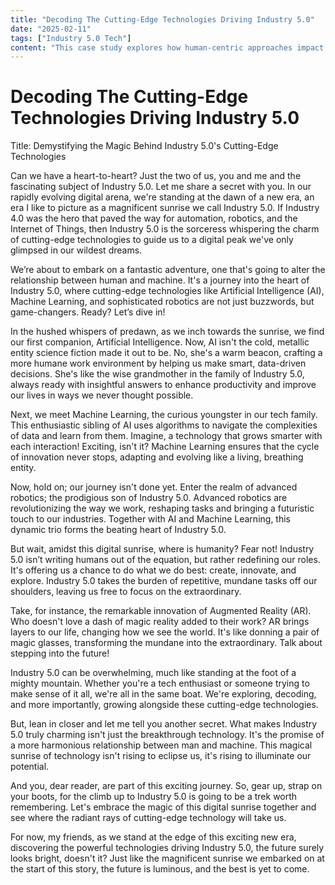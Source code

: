 ```yaml
---
title: "Decoding The Cutting-Edge Technologies Driving Industry 5.0"
date: "2025-02-11"
tags: ["Industry 5.0 Tech"]
content: "This case study explores how human-centric approaches impact real-world applications. We look at practical industry use cases..."
---
```


# Decoding The Cutting-Edge Technologies Driving Industry 5.0

Title: Demystifying the Magic Behind Industry 5.0's Cutting-Edge Technologies

Can we have a heart-to-heart? Just the two of us, you and me and the fascinating subject of Industry 5.0. Let me share a secret with you. In our rapidly evolving digital arena, we're standing at the dawn of a new era, an era I like to picture as a magnificent sunrise we call Industry 5.0. If Industry 4.0 was the hero that paved the way for automation, robotics, and the Internet of Things, then Industry 5.0 is the
sorceress whispering the charm of cutting-edge technologies to guide us to a digital peak we've only glimpsed in our wildest dreams.

We’re about to embark on a fantastic adventure, one that's going to alter the relationship between human and machine. It's a journey into the heart of Industry 5.0, where cutting-edge technologies like Artificial Intelligence (AI), Machine Learning, and sophisticated robotics are not just buzzwords, but game-changers. Ready? Let’s dive in!

In the hushed whispers of predawn, as we inch towards the sunrise, we find our first companion, Artificial Intelligence. Now, AI isn't the cold, metallic entity science fiction made it out to be. No, she's a warm beacon, crafting a more humane work environment by helping us make smart, data-driven decisions. She's like the wise grandmother in the family of Industry 5.0, always ready with insightful answers to enhance productivity and improve our lives in ways we never thought possible.

Next, we meet Machine Learning, the curious youngster in our tech family. This enthusiastic sibling of AI uses algorithms to navigate the complexities of data and learn from them. Imagine, a technology that grows smarter with each interaction! Exciting, isn't it? Machine Learning ensures that the cycle of innovation never stops, adapting and evolving like a living, breathing entity.

Now, hold on; our journey isn't done yet. Enter the realm of advanced robotics; the prodigious son of Industry 5.0. Advanced robotics are revolutionizing the way we work, reshaping tasks and bringing a futuristic touch to our industries. Together with AI and Machine Learning, this dynamic trio forms the beating heart of Industry 5.0.

But wait, amidst this digital sunrise, where is humanity? Fear not! Industry 5.0 isn’t writing humans out of the equation, but rather redefining our roles. It's offering us a chance to do what we do best: create, innovate, and explore. Industry 5.0 takes the burden of repetitive, mundane tasks off our shoulders, leaving us free to focus on the extraordinary.

Take, for instance, the remarkable innovation of Augmented Reality (AR). Who doesn't love a dash of magic reality added to their work? AR brings layers to our life, changing how we see the world. It's like donning a pair of magic glasses, transforming the mundane into the extraordinary. Talk about stepping into the future!

Industry 5.0 can be overwhelming, much like standing at the foot of a mighty mountain. Whether you're a tech enthusiast or someone trying to make sense of it all, we're all in the same boat. We're exploring, decoding, and more importantly, growing alongside these cutting-edge technologies.

But, lean in closer and let me tell you another secret. What makes Industry 5.0 truly charming isn't just the breakthrough technology. It's the promise of a more harmonious relationship between man and machine. This magical sunrise of technology isn't rising to eclipse us, it's rising to illuminate our potential. 

And you, dear reader, are part of this exciting journey. So, gear up, strap on your boots, for the climb up to Industry 5.0 is going to be a trek worth remembering. Let's embrace the magic of this digital sunrise together and see where the radiant rays of cutting-edge technology will take us.

For now, my friends, as we stand at the edge of this exciting new era, discovering the powerful technologies driving Industry 5.0, the future surely looks bright, doesn't it? Just like the magnificent sunrise we embarked on at the start of this story, the future is luminous, and the best is yet to come.
